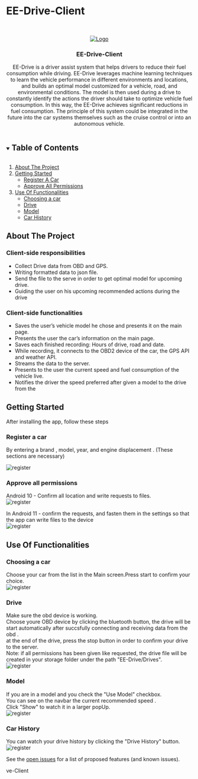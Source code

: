 # EE-Drive-Client

<!-- PROJECT LOGO -->
<br />
<p align="center">
  <a href="https://github.com/EE-Drive/EE-Drive-Client">
    <img src="images/logo.png" alt="Logo">
  </a>

  <h3 align="center">EE-Drive-Client</h3>

  <p align="center">
    EE-Drive is a driver assist system that helps drivers to reduce their fuel consumption while driving. EE-Drive leverages machine learning techniques to learn the vehicle performance in different environments and locations, and builds an optimal model customized for a vehicle, road, and environmental conditions. The model is then used during a drive to constantly identify the actions the driver should take to optimize vehicle fuel consumption. In this way, the EE-Drive achieves significant reductions in fuel consumption. The principle of this system could be integrated in the future into the car systems themselves such as the cruise control or into an autonomous vehicle.
    <br />
  </p>
</p>

<!-- TABLE OF CONTENTS -->
<details open="open">
  <summary><h2 style="display: inline-block">Table of Contents</h2></summary>
  <ol>
    <li>
      <a href="#about-the-project">About The Project</a>
    </li>
    <li>
      <a href="#getting-started">Getting Started</a>
      <ul>
        <li><a href="#register-a-car">Register A Car</a></li>
         <li><a href="#approve-all-permissions">Approve All Permissions</a></li>
      </ul
    </li>
            <li>
      <a href="#use-of-functionalities">Use Of Functionalities</a>
                <ul>
        <li><a href="#choosing-a-car">Choosing a car</a></li>
         <li><a href="#drive">Drive</a></li>
          <li><a href="#model">Model</a></li>
        <li><a href="#car-history">Car History</a></li>
      </ul  
    </li>
  </ol>
</details>

<!-- ABOUT THE PROJECT -->

## About The Project

### Client-side responsibilities

- Collect Drive data from OBD and GPS.
- Writing formatted data to json file.
- Send the file to the serve in order to get optimal model for upcoming drive.
- Guiding the user on his upcoming recommended actions during the drive

### Client-side functionalities

- Saves the user’s vehicle model he chose and presents it on the main page.
- Presents the user the car’s information on the main page.
- Saves each finished recording: Hours of drive, road and date.
- While recording, it connects to the OBD2 device of the car, the GPS API and weather API.
- Streams the data to the server.
- Presents to the user the current speed and fuel consumption of the vehicle live.
- Notifies the driver the speed preferred after given a model to the drive from the 


<!-- GETTING STARTED -->

## Getting Started

After installing the app, follow these steps


### Register a car

By entering a brand , model, year, and engine displacement . (These sections are necessary)


 <img src="images/screenshot_Register.png" alt="register">


### Approve all permissions 

Android 10 - Confirm all location and write requests to files.<br>
    <img src="images/screenshot_permission_10.png" alt="register">

In Android 11 - confirm the requests, and fasten them in the settings so that the app can write files to the device<br>
 <img src="images/screenshot_permission_11.png" alt="register">


   ## Use Of Functionalities 
      
 ### Choosing a car
  Choose your car from the list in the Main screen.Press start to confirm your choice.<br>
   <img src="images/screenshot_choose.png" alt="register">
  
 ### Drive
Make sure the obd device is working.<br>
Choose youre OBD device by clicking the bluetooth button, the drive will be start automatically after succsfully connecting and receiving data from the obd .<br>
  at the end of the drive, press the stop button in order to confirm your drive to the server.<br>
  Note: if all permissions has been given like requested, the drive file will be created in your storage folder under the path "EE-Drive/Drives". <br>
   <img src="images/screenshot_drive.png" alt="register">
   
   
   
   ### Model      
 If you are in a model and you check the "Use Model" checkbox.<br>
You can see on the navbar the current recommended speed .<br>
Click "Show" to watch it in a larger popUp.<br>
   <img src="images/screenshot_model.png" alt="register">
      
      
 
  
  ### Car History
  You can  watch your drive history by clicking the "Drive History" button.<br>
   <img src="images/screenshot_details.png" alt="register">

  


See the [open issues](https://github.com/EE-Drive/EE-Drive-Server/issues) for a list of proposed features (and known issues).


ve-Client
